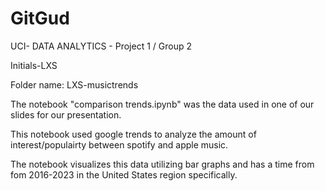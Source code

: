 # GitGud
UCI- DATA ANALYTICS - Project 1 / Group 2

Initials-LXS  

Folder name: LXS-musictrends

The notebook "comparison trends.ipynb" was the data used in one of our slides for our presentation.  

This notebook used google trends to analyze the amount of interest/populairty between spotify and apple music.  

The notebook visualizes this data utilizing bar graphs and has a time from fom 2016-2023 in the United States region specifically.
